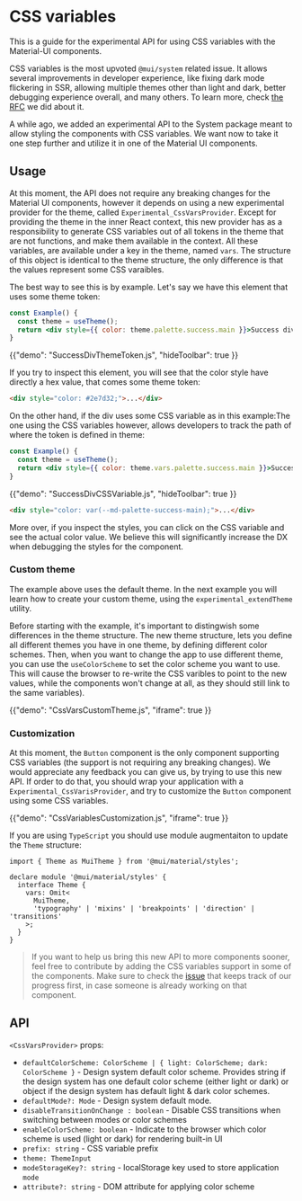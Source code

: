 # CSS variables

<p class="description">This is a guide for the experimental API for using CSS variables with the Material-UI components.</p>

CSS variables is the most upvoted `@mui/system` related issue.
It allows several improvements in developer experience, like fixing dark mode flickering in SSR, allowing multiple themes other than light and dark, better debugging experience overall, and many others.
To learn more, check [the RFC](https://github.com/mui/material-ui/issues/27651) we did about it.

A while ago, we added an experimental API to the System package meant to allow styling the components with CSS variables.
We want now to take it one step further and utilize it in one of the Material UI components.

## Usage

At this moment, the API does not require any breaking changes for the Material UI components, however it depends on using a new experimental provider for the theme, called `Experimental_CssVarsProvider`.
Except for providing the theme in the inner React context, this new provider has as a responsibility to generate CSS variables out of all tokens in the theme that are not functions, and make them available in the context.
All these variables, are available under a key in the theme, named `vars`.
The structure of this object is identical to the theme structure, the only difference is that the values represent some CSS varaibles.

The best way to see this is by example.
Let's say we have this element that uses some theme token:

```jsx
const Example() {
  const theme = useTheme();
  return <div style={{ color: theme.palette.success.main }}>Success div</div>
}
```

{{"demo": "SuccessDivThemeToken.js", "hideToolbar": true }}

If you try to inspect this element, you will see that the color style have directly a hex value, that comes some theme token:

```html
<div style="color: #2e7d32;">...</div>
```

On the other hand, if the div uses some CSS variable as in this example:The one using the CSS variables however, allows developers to track the path of where the token is defined in theme:

```jsx
const Example() {
  const theme = useTheme();
  return <div style={{ color: theme.vars.palette.success.main }}>Success div</div>
}
```

{{"demo": "SuccessDivCSSVariable.js", "hideToolbar": true }}

```html
<div style="color: var(--md-palette-success-main);">...</div>
```

More over, if you inspect the styles, you can click on the CSS variable and see the actual color value.
We believe this will significantly increase the DX when debugging the styles for the component.

### Custom theme

The example above uses the default theme. In the next example you will learn how to create your custom theme, using the `experimental_extendTheme` utility.

Before starting with the example, it's important to distingwish some differences in the theme structure.
The new theme structure, lets you define all different themes you have in one theme, by defining different color schemes.
Then, when you want to change the app to use different theme, you can use the `useColorScheme` to set the color scheme you want to use.
This will cause the browser to re-write the CSS varibles to point to the new values, while the components won't change at all, as they should still link to the same variables).

{{"demo": "CssVarsCustomTheme.js", "iframe": true }}

### Customization

At this moment, the `Button` component is the only component supporting CSS variables (the support is not requiring any breaking changes).
We would appreciate any feedback you can give us, by trying to use this new API.
If order to do that, you should wrap your application with a `Experimental_CssVarisProvider`, and try to customize the `Button` component using some CSS variables.

{{"demo": "CssVariablesCustomization.js", "iframe": true }}

If you are using `TypeScript` you should use module augmentaiton to update the `Theme` structure:

```tsx
import { Theme as MuiTheme } from '@mui/material/styles';

declare module '@mui/material/styles' {
  interface Theme {
    vars: Omit<
      MuiTheme,
      'typography' | 'mixins' | 'breakpoints' | 'direction' | 'transitions'
    >;
  }
}
```

> If you want to help us bring this new API to more components sooner, feel free to contribute by adding the CSS variables support in some of the components. Make sure to check the [issue](https://github.com/mui/material-ui/issues/32049) that keeps track of our progress first, in case someone is already working on that component.

## API

`<CssVarsProvider>` props:

- `defaultColorScheme: ColorScheme | { light: ColorScheme; dark: ColorScheme }` - Design system default color scheme. Provides string if the design system has one default color scheme (either light or dark) or object if the design system has default light & dark color schemes.
- `defaultMode?: Mode` - Design system default mode.
- `disableTransitionOnChange : boolean` - Disable CSS transitions when switching between modes or color schemes
- `enableColorScheme: boolean` - Indicate to the browser which color scheme is used (light or dark) for rendering built-in UI
- `prefix: string` - CSS variable prefix
- `theme: ThemeInput`
- `modeStorageKey?: string` - localStorage key used to store application `mode`
- `attribute?: string` - DOM attribute for applying color scheme
